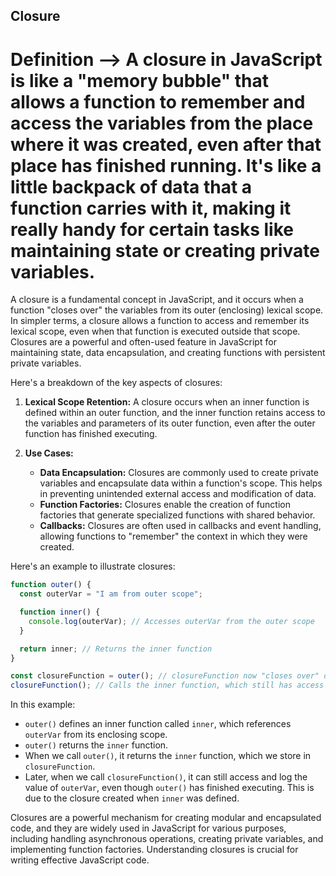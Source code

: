 ## Closure

# Definition --> **A closure in JavaScript is like a "memory bubble" that allows a function to remember and access the variables from the place where it was created, even after that place has finished running. It's like a little backpack of data that a function carries with it, making it really handy for certain tasks like maintaining state or creating private variables.**

A closure is a fundamental concept in JavaScript, and it occurs when a function "closes over" the variables from its outer (enclosing) lexical scope. In simpler terms, a closure allows a function to access and remember its lexical scope, even when that function is executed outside that scope. Closures are a powerful and often-used feature in JavaScript for maintaining state, data encapsulation, and creating functions with persistent private variables.

Here's a breakdown of the key aspects of closures:

1. **Lexical Scope Retention:** A closure occurs when an inner function is defined within an outer function, and the inner function retains access to the variables and parameters of its outer function, even after the outer function has finished executing.

2. **Use Cases:**
   - **Data Encapsulation:** Closures are commonly used to create private variables and encapsulate data within a function's scope. This helps in preventing unintended external access and modification of data.
   - **Function Factories:** Closures enable the creation of function factories that generate specialized functions with shared behavior.
   - **Callbacks:** Closures are often used in callbacks and event handling, allowing functions to "remember" the context in which they were created.

Here's an example to illustrate closures:

```javascript
function outer() {
  const outerVar = "I am from outer scope";

  function inner() {
    console.log(outerVar); // Accesses outerVar from the outer scope
  }

  return inner; // Returns the inner function
}

const closureFunction = outer(); // closureFunction now "closes over" outerVar
closureFunction(); // Calls the inner function, which still has access to outerVar
```

In this example:

- `outer()` defines an inner function called `inner`, which references `outerVar` from its enclosing scope.
- `outer()` returns the `inner` function.
- When we call `outer()`, it returns the `inner` function, which we store in `closureFunction`.
- Later, when we call `closureFunction()`, it can still access and log the value of `outerVar`, even though `outer()` has finished executing. This is due to the closure created when `inner` was defined.

Closures are a powerful mechanism for creating modular and encapsulated code, and they are widely used in JavaScript for various purposes, including handling asynchronous operations, creating private variables, and implementing function factories. Understanding closures is crucial for writing effective JavaScript code.
